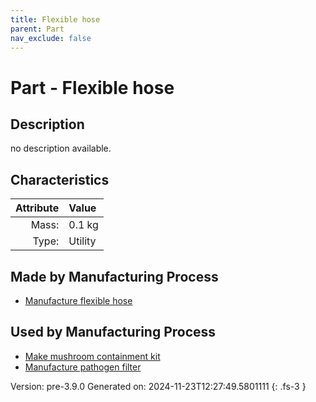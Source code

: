 ```yaml
---
title: Flexible hose
parent: Part
nav_exclude: false
---
```

# Part - Flexible hose

## Description
no description available.

## Characteristics

| Attribute      | Value |
|--------:|:------|
|Mass:|0.1 kg|
|Type:|Utility|

## Made by Manufacturing Process

- [Manufacture flexible hose](../process/manufacture-flexible-hose.html)

## Used by Manufacturing Process

- [Make mushroom containment kit](../process/make-mushroom-containment-kit.html)
- [Manufacture pathogen filter](../process/manufacture-pathogen-filter.html)


Version: pre-3.9.0 Generated on: 2024-11-23T12:27:49.5801111
{: .fs-3 }

